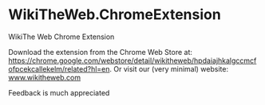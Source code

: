# WikiTheWeb.ChromeExtension
WikiThe Web Chrome Extension

Download the extension from the Chrome Web Store at: https://chrome.google.com/webstore/detail/wikitheweb/hpdaiajhkalgccmcfofpcekcallekelm/related?hl=en.
Or visit our (very minimal) website: www.wikitheweb.com

Feedback is much appreciated

